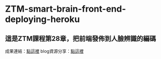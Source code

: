 # ZTM-smart-brain-front-end-deploying-heroku
這是ZTM課程第28章，把前端發佈到人臉辨識的編碼  
---
成果連結：[點這裡](https://smart-brain-front-end-deploy.herokuapp.com/ "title")
blog資源分享：[點這裡](https://www.notion.so/Deploying-to-heroku-part4-front-end-0ca2fb664a1749eda974d497d588e81e "title")
